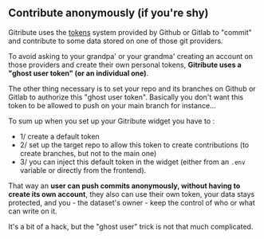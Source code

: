 
## Contribute anonymously (if you're shy)

Gitribute uses the [tokens](https://docs.gitlab.com/ee/user/profile/personal_access_tokens.html) system provided by Github or Gitlab to "commit" and contribute to some data stored on one of those git providers.

To avoid asking to your grandpa' or your grandma' creating an account on those providers and create their own personal tokens, **Gitribute uses a "ghost user token" (or an individual one)**.

The other thing necessary is to set your repo and its branches on Github or Gitlab to authorize this "ghost user token". Basically you don't want this token to be allowed to push on your main branch for instance...

To sum up when you set up your Gitribute widget you have to :

- 1/ create a default token
- 2/ set up the target repo to allow this token to create contributions (to create branches, but not to the main one)
- 3/ you can inject this default token in the widget (either from an `.env` variable or directly from the frontend).

That way an **user can push commits anonymously, without having to create its own account**, they also can use their own token, your data stays protected, and you - the dataset's owner - keep the control of who or what can write on it.

It's a bit of a hack, but the "ghost user" trick is not that much complicated.
